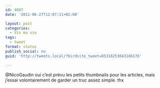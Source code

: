 ```yaml
---
id: 4607
date: '2011-06-27T12:07:11+02:00'

layout: post
categories:
  - Vis ma vie
tags:
  - tweet
format: status
publish_social: no
guid: 'http://tweets.local/?birdsite_tweet=85318253643186176'

---
```


@NicoGaudin oui c’est prévu les petits thumbnails pour les articles, mais j’essai volontairement de garder un truc assez simple. thx